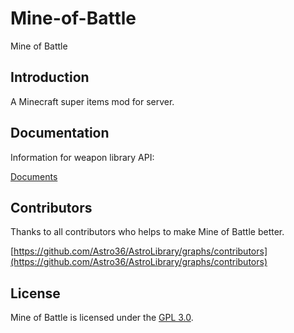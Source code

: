 # Mine-of-Battle
Mine of Battle

## Introduction
A Minecraft super items mod for server.

## Documentation
Information for weapon library API:

[Documents](http://minedev.dothome.co.kr/docs/lib_astro_weapon/1.0/index.html)

## Contributors
Thanks to all contributors who helps to make Mine of Battle better.

[https://github.com/Astro36/AstroLibrary/graphs/contributors](https://github.com/Astro36/AstroLibrary/graphs/contributors)

## License
Mine of Battle is licensed under the [GPL 3.0](./LICENSE).